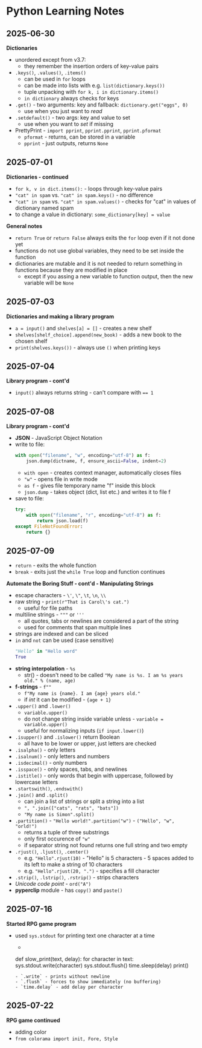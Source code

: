 # Python Learning Notes
## 2025-06-30
**Dictionaries**
- unordered except from v3.7:
	- they remember the insertion orders of key-value pairs
- `.keys()`, `.values()`, `.items()`
	- can be used in `for` loops
	- can be made into lists with e.g. `list(dictionary.keys())`
	- tuple unpacking with `for k, i in dictionary.items()`
	- `in dictionary` always checks for keys
- `.get()` - two arguments: key and fallback: `dictionary.get("eggs", 0)`
	- use when you just want to _read_
- `.setdefault()` - two args: key and value to set
	- use when you want to _set_ if missing
- PrettyPrint - `import pprint`, `pprint.pprint`, `pprint.pformat`
	- `pformat` - returns, can be stored in a variable
	- `pprint` - just outputs, returns `None`

## 2025-07-01
**Dictionaries - continued**
- `for k, v in dict.items():` - loops through key-value pairs
- `"cat" in spam` vs. `"cat" in spam.keys()` - no difference
- `"cat" in spam` vs. `"cat" in spam.values()` - checks for "cat" in values of dictionary named spam
- to change a value in dictionary: `some_dictionary[key] = value`

**General notes**
- `return True` or `return False` always exits the `for` loop even if it not done yet
- functions do not use global variables, they need to be set inside the function
- dictionaries are mutable and it is not needed to return something in functions because they are modified in place
	- except if you assing a new variable to function output, then the new variable will be `None`

## 2025-07-03
**Dictionaries and making a library program**
- `a = input()` and `shelves[a] = []` - creates a new shelf
- `shelves[shelf_choice].append(new_book)` - adds a new book to the chosen shelf
- `print(shelves.keys())` - always use `()` when printing keys

## 2025-07-04
**Library program - cont'd**
- `input()` always returns string - can't compare with `== 1`

## 2025-07-08
**Library program - cont'd**
- **JSON** - JavaScript Object Notation
- write to file:
	```python
	with open("filename", "w", encoding="utf-8") as f:
		json.dump(dictname, f, ensure_ascii=False, indent=2)
	```
	- `with open` -  creates context manager, automatically closes files
	- `"w"` - opens file in write mode
	- `as f` - gives file temporary name "f" inside this block
	- `json.dump` - takes object (dict, list etc.) and writes it to file f
- save to file:
	```python
	try:
		with open("filename", "r", encoding="utf-8") as f:
			return json.load(f)
	except FileNotFoundError:
		return {}
	```

## 2025-07-09
- `return` - exits the whole function
- `break` - exits just the `while True` loop and function continues

**Automate the Boring Stuff - cont'd - Manipulating Strings**
- escape characters - `\'`, `\"`, `\t`, `\n`, `\\`
- raw string - `print(r"That is Carol\'s cat.")`
	- useful for file paths
- multiline strings - `"""` or `'''`
	- all quotes, tabs or newlines are considered a part of the string
	- used for comments that span multiple lines
- strings are indexed and can be sliced
- `in` and `not` can be used (case sensitive)
	```python
	"Hello" in "Hello word"
	True
	```
- **string interpolation** - `%s`
	- str() - doesn't need to be called
	`"My name is %s. I am %s years old." % (name, age)`
- **f-strings** - `f""`
	- `f"My name is {name}. I am {age} years old."`
	- if _int_ it can be modified - `{age + 1}`
- `.upper()` and `.lower()`
	- `variable.upper()`
	- do not change string inside variable unless - `variable = variable.upper()`
	- useful for normalizing inputs (`if input.lower()`)
- `.isupper()` and `.islower()` return Boolean
	- all have to be lower or upper, just letters are checked
- `.isalpha()` - only letters
- `.isalnum()` - only letters and numbers
- `.isdecimal()` - only numbers
- `.isspace()` - only spaces, tabs, and newlines
- `.istitle()` - only words that begin with uppercase, followed by lowercase letters
- `.startswith()`, `.endswith()`
- `.join()` and `.split()`
	- can join a list of strings or split a string into a list
	- `", ".join(["cats", "rats", "bats"])`
	- `"My name is Simon".split()`
- `.partition()` - `"Hello world!".partition("w")` - `("Hello", "w", "orld!")`
	- returns a tuple of three substrings
	- only first occurence of `"w"`
	- if separator string not found returns one full string and two empty
- `.rjust()`, `.ljust()`, `.center()`
	- e.g. `"Hello".rjust(10)` - "Hello" is 5 characters - 5 spaces added to its left to make a string of 10 characters
	- e.g. `"Hello".rjust(20, ".")` - specifies a fill character
- `.strip()`, `.lstrip()`, `.rstrip()` - strips characters
- _Unicode code point_ - `ord("A")`
- **pyperclip** module - has `copy()` and `paste()`

## 2025-07-16
**Started RPG game program**
- used `sys.stdout` for printing text one character at a time
	- ```
	def slow_print(text, delay):
		for character in text:
			sys.stdout.write(character)
			sys.stdout.flush()
			time.sleep(delay)
		print()
	```
	- `.write` - prints without newline
	- `.flush` - forces to show immediately (no buffering)
	- `time.delay` - add delay per character

## 2025-07-22
**RPG game continued**
 - adding color
 - `from colorama import init, Fore, Style`
 










































